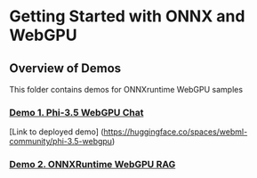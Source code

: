 # Getting Started with ONNX and WebGPU

## Overview of Demos
This folder contains demos for ONNXruntime WebGPU samples 

### [Demo 1. Phi-3.5 WebGPU Chat](/src/02.ONNXRuntime/02.phi-3.5-webgpu/README.md)
[Link to deployed demo] (https://huggingface.co/spaces/webml-community/phi-3.5-webgpu)

### [Demo 2. ONNXRuntime WebGPU RAG](/src/02.ONNXRuntime/01.WebGPUChatRAG/Readme.md) 

